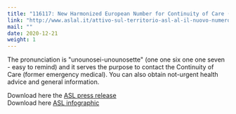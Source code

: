 ```yaml
---
title: "116117: New Harmonized European Number for Continuity of Care (former emergency medical care)"
link: "http://www.aslal.it/attivo-sul-territorio-asl-al-il-nuovo-numero-116117"
mail: ""
date: 2020-12-21
weight: 1
---
```


The pronunciation is "unounosei-unounosette" (one one six one one seven - easy to remind) and it serves the purpose to contact the Continuity of Care (former emergency medical). You can also obtain not-urgent health advice and general information.  

Download here the [ASL press release](/documents/116117-nuovo-numero-europeo-armonizzato.pdf)  
Download here [ASL infographic](/documents/Campagna_116117.pdf)

